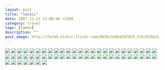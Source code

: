 ```yaml
---
layout: post
title: "Savaii"
date: 2007-11-23 12:00:00 +1200
category: travel
tags: [Samoa]
description: ""
post_image: http://farm9.static.flickr.com/8820/16864347829_57bc978621_o.jpg
---
```

[![](http://farm9.static.flickr.com/8583/16544302659_64efa2568f_c.jpg)](http://farm9.static.flickr.com/8583/16544302659_4ede4a54e3_o.jpg)
[![](http://farm9.static.flickr.com/8617/16542999360_6ceffdc1aa_c.jpg)](http://farm9.static.flickr.com/8617/16542999360_f05f9352e2_o.jpg)
[![](http://farm9.static.flickr.com/8598/16110461013_0aa31893b4_c.jpg)](http://farm9.static.flickr.com/8598/16110461013_2e6484d4ca_o.jpg)
[![](http://farm9.static.flickr.com/8655/16542851658_6f375699dd_c.jpg)](http://farm9.static.flickr.com/8655/16542851658_8326d1f43d_o.jpg)
[![](http://farm9.static.flickr.com/8620/16729338742_9a17db1f2a_c.jpg)](http://farm9.static.flickr.com/8620/16729338742_f486bf790e_o.jpg)
[![](http://farm9.static.flickr.com/8579/16542999610_43ea069317_c.jpg)](http://farm9.static.flickr.com/8579/16542999610_e2eeb22b69_o.jpg)
[![](http://farm9.static.flickr.com/8641/16730414085_a3f419910c_c.jpg)](http://farm9.static.flickr.com/8641/16730414085_856f3dbf35_o.jpg)
[![](http://farm9.static.flickr.com/8594/16523130817_35ee23526d_c.jpg)](http://farm9.static.flickr.com/8594/16523130817_04059d489e_o.jpg)
[![](http://farm9.static.flickr.com/8659/16110461943_a39d658061_c.jpg)](http://farm9.static.flickr.com/8659/16110461943_1ef3976f62_o.jpg)
[![](http://farm9.static.flickr.com/8642/16729340442_ff78d363af_c.jpg)](http://farm9.static.flickr.com/8642/16729340442_d02e130b06_o.jpg)
[![](http://farm9.static.flickr.com/8569/16729340802_93142b9bc7_c.jpg)](http://farm9.static.flickr.com/8569/16729340802_3be63909c9_o.jpg)
[![](http://farm9.static.flickr.com/8608/16730415155_29f1812379_c.jpg)](http://farm9.static.flickr.com/8608/16730415155_df039369e1_o.jpg)
[![](http://farm9.static.flickr.com/8636/16544304419_6a5f849183_c.jpg)](http://farm9.static.flickr.com/8636/16544304419_21b1ea30c5_o.jpg)
[![](http://farm9.static.flickr.com/8644/16729341192_b7d8f9169b_c.jpg)](http://farm9.static.flickr.com/8644/16729341192_6a9e6138a4_o.jpg)
[![](http://farm9.static.flickr.com/8678/16704509566_bbf86d9ed4_c.jpg)](http://farm9.static.flickr.com/8678/16704509566_55f564d5a3_o.jpg)
[![](http://farm9.static.flickr.com/8625/16729198791_9c8a8b3677_c.jpg)](http://farm9.static.flickr.com/8625/16729198791_bfb0225c4c_o.jpg)
[![](http://farm9.static.flickr.com/8647/16110463473_c84d27ee3a_c.jpg)](http://farm9.static.flickr.com/8647/16110463473_14423313db_o.jpg)
[![](http://farm9.static.flickr.com/8606/16523132917_99d021fd10_c.jpg)](http://farm9.static.flickr.com/8606/16523132917_8c881629a3_o.jpg)
[![](http://farm9.static.flickr.com/8656/16730416525_0e48dfcfe7_c.jpg)](http://farm9.static.flickr.com/8656/16730416525_484a6a1945_o.jpg)
[![](http://farm9.static.flickr.com/8570/16729199751_1d54628635_c.jpg)](http://farm9.static.flickr.com/8570/16729199751_ea22b56e24_o.jpg)
[![](http://farm9.static.flickr.com/8603/16108094144_9675cf1a69_c.jpg)](http://farm9.static.flickr.com/8603/16108094144_111f07833d_o.jpg)
[![](http://farm9.static.flickr.com/8570/16542855258_839d889d07_c.jpg)](http://farm9.static.flickr.com/8570/16542855258_97a8cba92f_o.jpg)
[![](http://farm9.static.flickr.com/8569/16704506886_9cc7fea67c_c.jpg)](http://farm9.static.flickr.com/8569/16704506886_443f75dba1_o.jpg)
[![](http://farm9.static.flickr.com/8658/16729343242_7a34661bc2_c.jpg)](http://farm9.static.flickr.com/8658/16729343242_0e671a2cd5_o.jpg)
[![](http://farm9.static.flickr.com/8629/16704511686_4e4afa69d1_c.jpg)](http://farm9.static.flickr.com/8629/16704511686_7a7cb846ff_o.jpg)
[![](http://farm9.static.flickr.com/8586/16704511866_2870848ccc_c.jpg)](http://farm9.static.flickr.com/8586/16704511866_ae9ee9674f_o.jpg)
[![](http://farm9.static.flickr.com/8648/16523134457_93bd15d83e_c.jpg)](http://farm9.static.flickr.com/8648/16523134457_240d1817c7_o.jpg)
[![](http://farm9.static.flickr.com/8566/16729201061_2242c8fb73_c.jpg)](http://farm9.static.flickr.com/8566/16729201061_093b174e64_o.jpg)
[![](http://farm9.static.flickr.com/8640/16729201181_dfe9c28ba4_c.jpg)](http://farm9.static.flickr.com/8640/16729201181_c2c578935b_o.jpg)
[![](http://farm9.static.flickr.com/8634/16730418315_7980837a6f_c.jpg)](http://farm9.static.flickr.com/8634/16730418315_40f717fb8d_o.jpg)
[![](http://farm9.static.flickr.com/8677/16704512816_aa2a3e0181_c.jpg)](http://farm9.static.flickr.com/8677/16704512816_d609564261_o.jpg)
[![](http://farm9.static.flickr.com/8610/16110465833_65d2df25d6_c.jpg)](http://farm9.static.flickr.com/8610/16110465833_2eba75fca0_o.jpg)
[![](http://farm9.static.flickr.com/8641/16729344552_113ee620cd_c.jpg)](http://farm9.static.flickr.com/8641/16729344552_fd0ec7cd6d_o.jpg)
[![](http://farm9.static.flickr.com/8571/16729202011_b94379cd1c_c.jpg)](http://farm9.static.flickr.com/8571/16729202011_69362b093e_o.jpg)
[![](http://farm9.static.flickr.com/8563/16730418985_f8168d5beb_c.jpg)](http://farm9.static.flickr.com/8563/16730418985_81574dccf5_o.jpg)
[![](http://farm9.static.flickr.com/8643/16704513556_3fe01ae608_c.jpg)](http://farm9.static.flickr.com/8643/16704513556_5a3a8c787c_o.jpg)
[![](http://farm9.static.flickr.com/8653/16543004930_c31aa64743_c.jpg)](http://farm9.static.flickr.com/8653/16543004930_76e8b35255_o.jpg)
[![](http://farm9.static.flickr.com/8670/16729345202_544c66234a_c.jpg)](http://farm9.static.flickr.com/8670/16729345202_701bb699a2_o.jpg)
[![](http://farm9.static.flickr.com/8587/16108096824_2c84a13fd7_c.jpg)](http://farm9.static.flickr.com/8587/16108096824_4632e7b316_o.jpg)
[![](http://farm9.static.flickr.com/8644/16729345942_3434e575ec_c.jpg)](http://farm9.static.flickr.com/8644/16729345942_ae15a11a1e_o.jpg)
[![](http://farm9.static.flickr.com/8656/16110467673_9ba2f31bc0_c.jpg)](http://farm9.static.flickr.com/8656/16110467673_d1f5601c69_o.jpg)
[![](http://farm9.static.flickr.com/8581/16110467973_931478a5ab_c.jpg)](http://farm9.static.flickr.com/8581/16110467973_30a7342525_o.jpg)
[![](http://farm9.static.flickr.com/8644/16729346912_50ac55a5fa_c.jpg)](http://farm9.static.flickr.com/8644/16729346912_114eec5060_o.jpg)
[![](http://farm9.static.flickr.com/8579/16108098104_b71af147f9_c.jpg)](http://farm9.static.flickr.com/8579/16108098104_820b43db1a_o.jpg)
[![](http://farm9.static.flickr.com/8607/16729347412_abe1483033_c.jpg)](http://farm9.static.flickr.com/8607/16729347412_5503a05b52_o.jpg)
[![](http://farm9.static.flickr.com/8636/16729204871_08b5133e52_c.jpg)](http://farm9.static.flickr.com/8636/16729204871_6df53ca29f_o.jpg)
[![](http://farm9.static.flickr.com/8618/16108098594_5081540166_c.jpg)](http://farm9.static.flickr.com/8618/16108098594_0ce061ee29_o.jpg)
[![](http://farm9.static.flickr.com/8601/16108098694_0e04c7f615_c.jpg)](http://farm9.static.flickr.com/8601/16108098694_8fe2043709_o.jpg)
[![](http://farm9.static.flickr.com/8600/16729348022_e77c099651_c.jpg)](http://farm9.static.flickr.com/8600/16729348022_e2af825c9b_o.jpg)
[![](http://farm9.static.flickr.com/8662/16523138967_9a2a69cc86_c.jpg)](http://farm9.static.flickr.com/8662/16523138967_4bd150c0ac_o.jpg)
[![](http://farm9.static.flickr.com/8565/16730422405_50bd871ae0_c.jpg)](http://farm9.static.flickr.com/8565/16730422405_7b887ba39e_o.jpg)
[![](http://farm9.static.flickr.com/8680/16542861108_e174ee7a1f_c.jpg)](http://farm9.static.flickr.com/8680/16542861108_db542552f7_o.jpg)
[![](http://farm9.static.flickr.com/8583/16108099814_8a39e112ea_c.jpg)](http://farm9.static.flickr.com/8583/16108099814_fdd6a8beb5_o.jpg)
[![](http://farm9.static.flickr.com/8612/16730423035_5183037d05_c.jpg)](http://farm9.static.flickr.com/8612/16730423035_0c21dfef55_o.jpg)
[![](http://farm9.static.flickr.com/8580/16523129777_461b3d6f0e_c.jpg)](http://farm9.static.flickr.com/8580/16523129777_d49d4dda28_o.jpg)
[![](http://farm9.static.flickr.com/8635/16544302429_969b63bfb5_c.jpg)](http://farm9.static.flickr.com/8635/16544302429_de1677e548_o.jpg)
[![](http://farm9.static.flickr.com/8573/16704506606_ce80e03bf9_c.jpg)](http://farm9.static.flickr.com/8573/16704506606_084c2c97f7_o.jpg)
